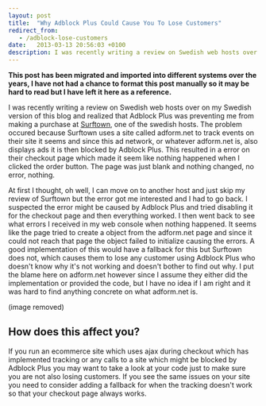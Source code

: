 ```yaml
---
layout: post
title:  "Why Adblock Plus Could Cause You To Lose Customers"
redirect_from:
   - /adblock-lose-customers
date:   2013-03-13 20:56:03 +0100
description: I was recently writing a review on Swedish web hosts over on my Swedish version of this blog and realized that Adblock Plus was preventing me from making a purchase at...
---
```


**This post has been migrated and imported into different systems over the years, I have not had a chance to format this post manually so it may be hard to read but I have left it here as a reference.**

I was recently writing a review on Swedish web hosts over on my Swedish version of this blog and realized that Adblock Plus was preventing me from making a purchase at [Surftown](http://surftown.se/ "Surftown"), one of the swedish hosts. The problem occured because Surftown uses a site called adform.net to track events on their site it seems and since this ad network, or whatever adform.net is, also displays ads it is then blocked by Adblock Plus. This resulted in a error on their checkout page which made it seem like nothing happened when I clicked the order button. The page was just blank and nothing changed, no error, nothing.  
  
 At first I thought, oh well, I can move on to another host and just skip my review of Surftown but the error got me interested and I had to go back. I suspected the error might be caused by Adblock Plus and tried disabling it for the checkout page and then everything worked. I then went back to see what errors I received in my web console when nothing happened. It seems like the page tried to create a object from the adform.net page and since it could not reach that page the object failed to initialize causing the errors. A good implementation of this would have a fallback for this but Surftown does not, which causes them to lose any customer using Adblock Plus who doesn't know why it's not working and doesn't bother to find out why. I put the blame here on adform.net however since I assume they either did the implementation or provided the code, but I have no idea if I am right and it was hard to find anything concrete on what adform.net is.  
  
 (image removed)

## How does this affect you?

  
 If you run an ecommerce site which uses ajax during checkout which has implemented tracking or any calls to a site which might be blocked by Adblock Plus you may want to take a look at your code just to make sure you are not also losing customers. If you see the same issues on your site you need to consider adding a fallback for when the tracking doesn't work so that your checkout page always works.